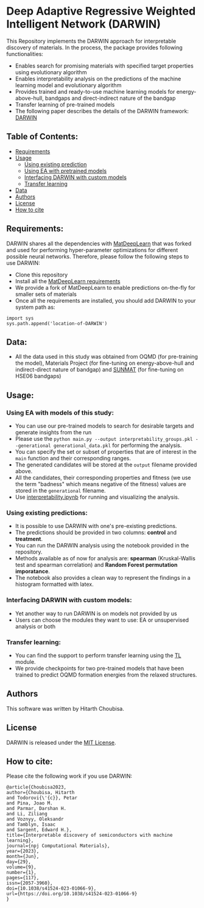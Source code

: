 # Deep Adaptive Regressive Weighted Intelligent Network (DARWIN)

This Repository implements the DARWIN approach for interpretable discovery of materials.
In the process, the package provides following functionalities:

* Enables search for promising materials with specified target properties using evolutionary algorithm
* Enables interpretability analysis on the predictions of the machine learning model and evolutionary algorithm
* Provides trained and ready-to-use machine learning models for energy-above-hull, bandgaps and direct-indirect nature of the bandgap
* Transfer learning of pre-trained models
* The following paper describes the details of the DARWIN framework: [DARWIN](https://arxiv.org/abs/2101.04383)

## Table of Contents:
- [Requirements](#requirements)
- [Usage](#usage)
  - [Using existing prediction](#using-existing-predictions)
  - [Using EA with pretrained models](#using-EA-with-pretrained-models)
  - [Interfacing DARWIN with custom models](#interfacing-DARWIN-with-custom-models)
  - [Transfer learning](#transfer-learning)
- [Data](#data)
- [Authors](#authors)
- [License](#license)
- [How to cite](#how-to-cite) 


## Requirements:
DARWIN shares all the dependencies with [MatDeepLearn](https://github.com/vxfung/MatDeepLearn) that was forked and used for performing hyper-parameter optimizations for different possible neural networks. Therefore, please follow the following steps to use DARWIN:
* Clone this repository
* Install all the [MatDeepLearn requirements](https://github.com/vxfung/MatDeepLearn#prerequisites)
* We provide a fork of MatDeepLearn to enable predictions on-the-fly for smaller sets of materials
* Once all the requirements are installed, you should add DARWIN to your system path as:
```
import sys
sys.path.append('location-of-DARWIN')
```

## Data: 
* All the data used in this study was obtained from OQMD (for pre-training the model), Materials Project (for fine-tuning on energy-above-hull and indirect-direct nature of bandgap) and [SUNMAT](https://www.snumat.com/) (for fine-tuning on HSE06 bandgaps)

## Usage:

### Using EA with models of this study:
* You can use our pre-trained models to search for desirable targets and generate insights from the run
* Please use the ```python main.py --output interpretability_groups.pkl --generational generational_data.pkl``` for performing the analysis. 
* You can specify the set or subset of properties that are of interest in the ```main``` function and their corresponding ranges.
* The generated candidates will be stored at the ```output``` filename provided above.
* All the candidates, their corresponding properties and fitness (we use the term "badness" which means negative of the fitness) values are stored in the ```generational``` filename.
* Use [interpretability.ipynb](interpretability.ipynb) for running and visualizing the analysis.

### Using existing predictions:
* It is possible to use DARWIN with one's pre-existing predictions. 
* The predictions should be provided in two columns: **control** and **treatment**.
* You can run the DARWIN analysis using the notebook provided in the repository.
* Methods available as of now for analysis are: **spearman** (Kruskal-Wallis test and spearman correlation) and **Random Forest permutation imporatance**.
* The notebook also provides a clean way to represent the findings in a histogram formatted with latex.

### Interfacing DARWIN with custom models:
* Yet another way to run DARWIN is on models not provided by us
* Users can choose the modules they want to use: EA or unsupervised analysis or both

### Transfer learning:
* You can find the support to perform transfer learning using the [TL](TL) module.
* We provide checkpoints for two pre-trained models that have been trained to predict OQMD formation energies from the relaxed structures.

## Authors
This software was written by Hitarth Choubisa.

## License
DARWIN is released under the [MIT License](LICENSE).

## How to cite:
Please cite the following work if you use DARWIN:
```
@article{Choubisa2023,
author={Choubisa, Hitarth
and Todorovi{\'{c}}, Petar
and Pina, Joao M.
and Parmar, Darshan H.
and Li, Ziliang
and Voznyy, Oleksandr
and Tamblyn, Isaac
and Sargent, Edward H.},
title={Interpretable discovery of semiconductors with machine learning},
journal={npj Computational Materials},
year={2023},
month={Jun},
day={29},
volume={9},
number={1},
pages={117},
issn={2057-3960},
doi={10.1038/s41524-023-01066-9},
url={https://doi.org/10.1038/s41524-023-01066-9}
}


```
